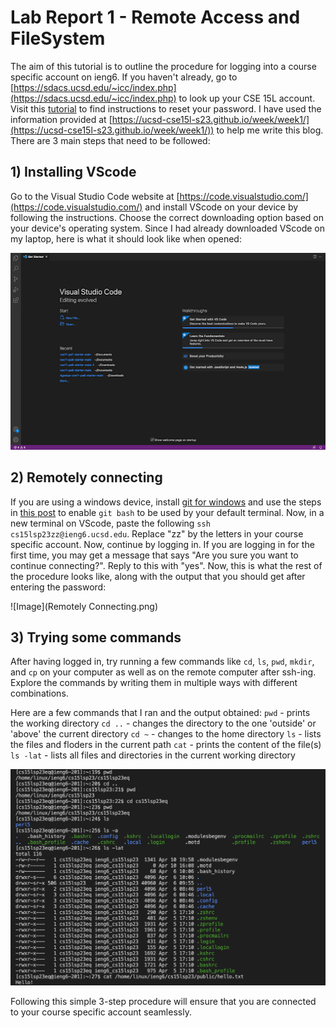 # Lab Report 1 - Remote Access and FileSystem
The aim of this tutorial is to outline the procedure for logging into a course specific account on ieng6. If you haven't already, go to [https://sdacs.ucsd.edu/~icc/index.php](https://sdacs.ucsd.edu/~icc/index.php) to look up your CSE 15L account. Visit this [tutorial](https://drive.google.com/file/d/17IDZn8Qq7Q0RkYMxdiIR0o6HJ3B5YqSW/view) to find instructions to reset your password. I have used the information provided at [https://ucsd-cse15l-s23.github.io/week/week1/](https://ucsd-cse15l-s23.github.io/week/week1/)) to help me write this blog. There are 3 main steps that need to be followed:
## 1) Installing VScode
Go to the Visual Studio Code website at [https://code.visualstudio.com/](https://code.visualstudio.com/) and install VScode on your device by following the instructions. Choose the correct downloading option based on your device's operating system. Since I had already downloaded VScode on my laptop, here is what it should look like when opened:

![Image](VScode.png)
## 2) Remotely connecting
If you are using a windows device, install [git for windows](https://stackoverflow.com/questions/42606837/how-do-i-use-bash-on-windows-from-the-visual-studio-code-integrated-terminal/50527994#50527994) and use the steps in [this post](https://stackoverflow.com/questions/42606837/how-do-i-use-bash-on-windows-from-the-visual-studio-code-integrated-terminal/50527994#50527994) to enable ```git bash``` to be used by your default terminal.
Now, in a new terminal on VScode, paste the following ```ssh cs15lsp23zz@ieng6.ucsd.edu```.
Replace "zz" by the letters in your course specific account. Now, continue by logging in. If you are logging in for the first time, you may get a message that says "Are you sure you want to continue connecting?". Reply to this with "yes". Now, this is what the rest of the procedure looks like, along with the output that you should get after entering the password:

![Image](Remotely Connecting.png)
## 3) Trying some commands
After having logged in, try running a few commands like ``cd``, ``ls``, ``pwd``, ``mkdir``, and ``cp`` on your computer as well as on the remote computer after ssh-ing. Explore the commands by writing them in multiple ways with different combinations.

Here are a few commands that I ran and the output obtained:
``pwd`` - prints the working directory
``cd ..`` - changes the directory to the one 'outside' or 'above' the current directory
``cd ~`` - changes to the home directory
``ls`` - lists the files and floders in the current path
``cat`` - prints the content of the file(s)
``ls -lat`` - lists all files and directories in the current working directory

![Image](Commands.png)

Following this simple 3-step procedure will ensure that you are connected to your course specific account seamlessly.
